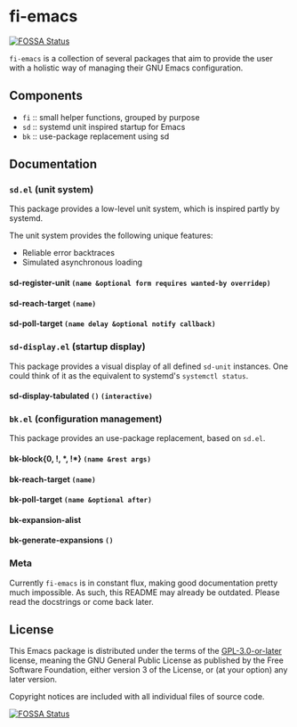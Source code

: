 # fi-emacs
[![FOSSA Status](https://app.fossa.io/api/projects/git%2Bgithub.com%2Fleotaku%2Ffi-emacs.svg?type=shield)](https://app.fossa.io/projects/git%2Bgithub.com%2Fleotaku%2Ffi-emacs?ref=badge_shield)


`fi-emacs` is a collection of several packages that aim to provide the user with a holistic way of managing their GNU Emacs configuration.

## Components

+ `fi` :: small helper functions, grouped by purpose
+ `sd` :: systemd unit inspired startup for Emacs
+ `bk` :: use-package replacement using sd

## Documentation

### `sd.el` (unit system)

This package provides a low-level unit system, which is inspired partly by systemd.

The unit system provides the following unique features:

+ Reliable error backtraces
+ Simulated asynchronous loading

#### sd-register-unit `(name &optional form requires wanted-by overridep)`

#### sd-reach-target `(name)`

#### sd-poll-target `(name delay &optional notify callback)`

### `sd-display.el` (startup display)

This package provides a visual display of all defined `sd-unit` instances.
One could think of it as the equivalent to systemd's `systemctl status`.

#### sd-display-tabulated `()` `(interactive)`

### `bk.el` (configuration management)

This package provides an use-package replacement, based on `sd.el`.

#### bk-block{0, !, \*, !\*} `(name &rest args)`

#### bk-reach-target `(name)`

#### bk-poll-target `(name &optional after)`

#### bk-expansion-alist

#### bk-generate-expansions `()`

### Meta

Currently `fi-emacs` is in constant flux, making good documentation pretty much impossible.
As such, this README may already be outdated.
Please read the docstrings or come back later.

## License

This Emacs package is distributed under the terms of the [GPL-3.0-or-later](LICENSE) license, meaning the GNU General Public License as published by the Free Software Foundation, either version 3 of the License, or (at your option) any later version.

Copyright notices are included with all individual files of source code.


[![FOSSA Status](https://app.fossa.io/api/projects/git%2Bgithub.com%2Fleotaku%2Ffi-emacs.svg?type=large)](https://app.fossa.io/projects/git%2Bgithub.com%2Fleotaku%2Ffi-emacs?ref=badge_large)